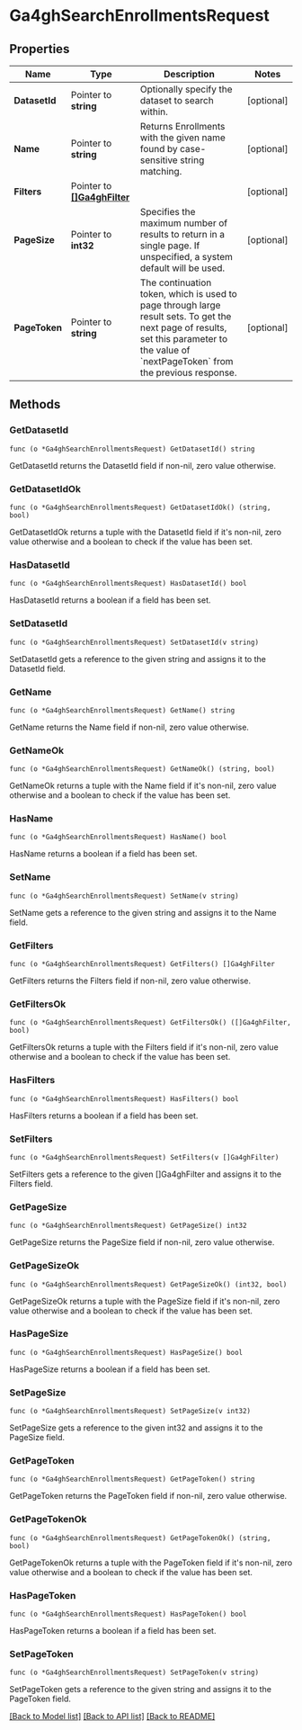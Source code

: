 # Ga4ghSearchEnrollmentsRequest

## Properties

Name | Type | Description | Notes
------------ | ------------- | ------------- | -------------
**DatasetId** | Pointer to **string** | Optionally specify the dataset to search within. | [optional] 
**Name** | Pointer to **string** | Returns Enrollments with the given name found by case-sensitive string matching. | [optional] 
**Filters** | Pointer to [**[]Ga4ghFilter**](ga4ghFilter.md) |  | [optional] 
**PageSize** | Pointer to **int32** | Specifies the maximum number of results to return in a single page. If unspecified, a system default will be used. | [optional] 
**PageToken** | Pointer to **string** | The continuation token, which is used to page through large result sets. To get the next page of results, set this parameter to the value of &#x60;nextPageToken&#x60; from the previous response. | [optional] 

## Methods

### GetDatasetId

`func (o *Ga4ghSearchEnrollmentsRequest) GetDatasetId() string`

GetDatasetId returns the DatasetId field if non-nil, zero value otherwise.

### GetDatasetIdOk

`func (o *Ga4ghSearchEnrollmentsRequest) GetDatasetIdOk() (string, bool)`

GetDatasetIdOk returns a tuple with the DatasetId field if it's non-nil, zero value otherwise
and a boolean to check if the value has been set.

### HasDatasetId

`func (o *Ga4ghSearchEnrollmentsRequest) HasDatasetId() bool`

HasDatasetId returns a boolean if a field has been set.

### SetDatasetId

`func (o *Ga4ghSearchEnrollmentsRequest) SetDatasetId(v string)`

SetDatasetId gets a reference to the given string and assigns it to the DatasetId field.

### GetName

`func (o *Ga4ghSearchEnrollmentsRequest) GetName() string`

GetName returns the Name field if non-nil, zero value otherwise.

### GetNameOk

`func (o *Ga4ghSearchEnrollmentsRequest) GetNameOk() (string, bool)`

GetNameOk returns a tuple with the Name field if it's non-nil, zero value otherwise
and a boolean to check if the value has been set.

### HasName

`func (o *Ga4ghSearchEnrollmentsRequest) HasName() bool`

HasName returns a boolean if a field has been set.

### SetName

`func (o *Ga4ghSearchEnrollmentsRequest) SetName(v string)`

SetName gets a reference to the given string and assigns it to the Name field.

### GetFilters

`func (o *Ga4ghSearchEnrollmentsRequest) GetFilters() []Ga4ghFilter`

GetFilters returns the Filters field if non-nil, zero value otherwise.

### GetFiltersOk

`func (o *Ga4ghSearchEnrollmentsRequest) GetFiltersOk() ([]Ga4ghFilter, bool)`

GetFiltersOk returns a tuple with the Filters field if it's non-nil, zero value otherwise
and a boolean to check if the value has been set.

### HasFilters

`func (o *Ga4ghSearchEnrollmentsRequest) HasFilters() bool`

HasFilters returns a boolean if a field has been set.

### SetFilters

`func (o *Ga4ghSearchEnrollmentsRequest) SetFilters(v []Ga4ghFilter)`

SetFilters gets a reference to the given []Ga4ghFilter and assigns it to the Filters field.

### GetPageSize

`func (o *Ga4ghSearchEnrollmentsRequest) GetPageSize() int32`

GetPageSize returns the PageSize field if non-nil, zero value otherwise.

### GetPageSizeOk

`func (o *Ga4ghSearchEnrollmentsRequest) GetPageSizeOk() (int32, bool)`

GetPageSizeOk returns a tuple with the PageSize field if it's non-nil, zero value otherwise
and a boolean to check if the value has been set.

### HasPageSize

`func (o *Ga4ghSearchEnrollmentsRequest) HasPageSize() bool`

HasPageSize returns a boolean if a field has been set.

### SetPageSize

`func (o *Ga4ghSearchEnrollmentsRequest) SetPageSize(v int32)`

SetPageSize gets a reference to the given int32 and assigns it to the PageSize field.

### GetPageToken

`func (o *Ga4ghSearchEnrollmentsRequest) GetPageToken() string`

GetPageToken returns the PageToken field if non-nil, zero value otherwise.

### GetPageTokenOk

`func (o *Ga4ghSearchEnrollmentsRequest) GetPageTokenOk() (string, bool)`

GetPageTokenOk returns a tuple with the PageToken field if it's non-nil, zero value otherwise
and a boolean to check if the value has been set.

### HasPageToken

`func (o *Ga4ghSearchEnrollmentsRequest) HasPageToken() bool`

HasPageToken returns a boolean if a field has been set.

### SetPageToken

`func (o *Ga4ghSearchEnrollmentsRequest) SetPageToken(v string)`

SetPageToken gets a reference to the given string and assigns it to the PageToken field.


[[Back to Model list]](../README.md#documentation-for-models) [[Back to API list]](../README.md#documentation-for-api-endpoints) [[Back to README]](../README.md)



